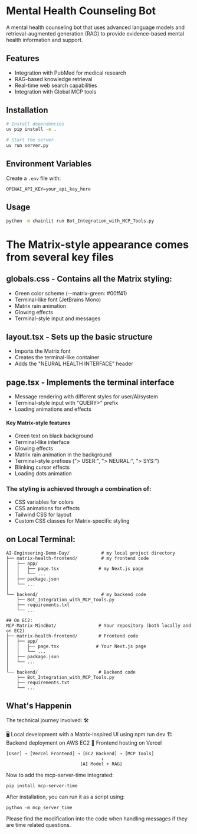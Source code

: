 # Mental Health Counseling Bot

A mental health counseling bot that uses advanced language models and retrieval-augmented generation (RAG) to provide evidence-based mental health information and support.

## Features

- Integration with PubMed for medical research
- RAG-based knowledge retrieval
- Real-time web search capabilities
- Integration with Global MCP tools

## Installation

```bash
# Install dependencies
uv pip install -e .

# Start the server
uv run server.py
```

## Environment Variables

Create a `.env` file with:

```
OPENAI_API_KEY=your_api_key_here
```

## Usage

```bash
python -m chainlit run Bot_Integration_with_MCP_Tools.py
```

# The Matrix-style appearance comes from several key files
## globals.css - Contains all the Matrix styling:
  - Green color scheme (--matrix-green: #00ff41)
  - Terminal-like font (JetBrains Mono)
  - Matrix rain animation
  - Glowing effects
  - Terminal-style input and messages
## layout.tsx - Sets up the basic structure
  - Imports the Matrix font
  - Creates the terminal-like container
  - Adds the "NEURAL HEALTH INTERFACE" header
## page.tsx - Implements the terminal interface
  - Message rendering with different styles for user/AI/system
  - Terminal-style input with "QUERY>" prefix
  - Loading animations and effects
  
#### Key Matrix-style features
  - Green text on black background
  - Terminal-like interface
  - Glowing effects
  - Matrix rain animation in the background
  - Terminal-style prefixes ("> USER:", "> NEURAL:", "> SYS:")
  - Blinking cursor effects
  - Loading dots animation
### The styling is achieved through a combination of:
  - CSS variables for colors
  - CSS animations for effects
  - Tailwind CSS for layout
  - Custom CSS classes for Matrix-specific styling

## on Local Terminal:

```
AI-Engineering-Demo-Day/            # my local project directory
├── matrix-health-frontend/         # my frontend code
│   ├── app/
│   │   ├── page.tsx               # my Next.js page
│   │   └── ...
│   ├── package.json
│   └── ...
│
└── backend/                        # my backend code
    ├── Bot_Integration_with_MCP_Tools.py
    ├── requirements.txt
    └── ...

## On EC2:
MCP-Matrix-MindBot/                # Your repository (both locally and on EC2)
├── matrix-health-frontend/        # Frontend code
│   ├── app/
│   │   ├── page.tsx              # Your Next.js page
│   │   └── ...
│   ├── package.json
│   └── ...
│
└── backend/                       # Backend code
    ├── Bot_Integration_with_MCP_Tools.py
    ├── requirements.txt
    └── ...
```
## What's Happenin
The technical journey involved: 🛠️

🖥️ Local development with a Matrix-inspired UI using npm run dev
🏗️ Backend deployment on AWS EC2
🚀 Frontend hosting on Vercel

```
[User] → [Vercel Frontend] → [EC2 Backend] → [MCP Tools]
                                    ↓
                            [AI Model + RAG]
```

Now to add the mcp-server-time integrated:

```pip install mcp-server-time```

After installation, you can run it as a script using:

```python -m mcp_server_time```

Please find the modification into the code when handling messages if they are time related questions.
